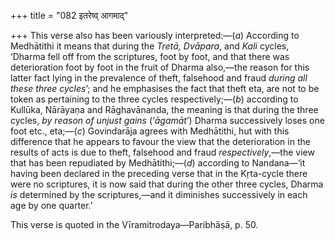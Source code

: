 +++
title = "082 इतरेष्व् आगमाद्"

+++
This verse also has been variously interpreted:—(*a*) According to
Medhātithi it means that during the *Tretā, Dvāpara*, and *Kali* cycles,
‘Dharma fell off from the scriptures, foot by foot, and that there was
deterioration foot by foot in the fruit of Dharma also,—the reason for
this latter fact lying in the prevalence of theft, falsehood and fraud
*during all these three cycles*’; and he emphasises the fact that theft
eta, are not to be token as pertaining to the three cycles
respectively;—(*b*) according to Kullūka, Nārāyaṇa and Rāghavānanda, the
meaning is that during the three cycles, *by reason of unjust gains*
(‘*āgamāt*’) Dharma successively loses one foot etc., eta;—(*c*)
Govindarāja agrees with Medhātithi, hut with this difference that he
appears to favour the view that the deterioration in the results of acts
is due to theft, falsehood and fraud *respectively*,—the view that has
been repudiated by Medhātithi;—(*d*) according to Nandana—‘it having
been declared in the preceding verse that in the Kṛta-cycle there were
no scriptures, it is now said that during the other three cycles, Dharma
*is* determined by the scriptures,—and it diminishes successively in
each age by one quarter.’

This verse is quoted in the Vīramitrodaya—Paribhāṣā, p. 50.


